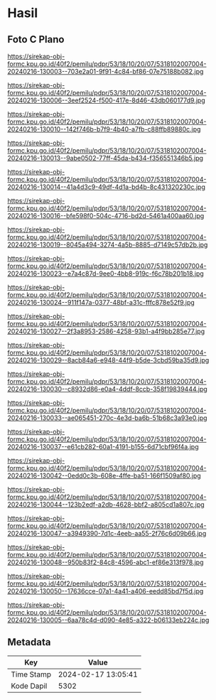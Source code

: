 # Hasil

## Foto C Plano

https://sirekap-obj-formc.kpu.go.id/40f2/pemilu/pdpr/53/18/10/20/07/5318102007004-20240216-130003--703e2a01-9f91-4c84-bf86-07e75188b082.jpg

https://sirekap-obj-formc.kpu.go.id/40f2/pemilu/pdpr/53/18/10/20/07/5318102007004-20240216-130006--3eef2524-f500-417e-8d46-43db060177d9.jpg

https://sirekap-obj-formc.kpu.go.id/40f2/pemilu/pdpr/53/18/10/20/07/5318102007004-20240216-130010--142f746b-b7f9-4b40-a7fb-c88ffb89880c.jpg

https://sirekap-obj-formc.kpu.go.id/40f2/pemilu/pdpr/53/18/10/20/07/5318102007004-20240216-130013--9abe0502-77ff-45da-b434-f356551346b5.jpg

https://sirekap-obj-formc.kpu.go.id/40f2/pemilu/pdpr/53/18/10/20/07/5318102007004-20240216-130014--41a4d3c9-49df-4d1a-bd4b-8c431320230c.jpg

https://sirekap-obj-formc.kpu.go.id/40f2/pemilu/pdpr/53/18/10/20/07/5318102007004-20240216-130016--bfe598f0-504c-4716-bd2d-5461a400aa60.jpg

https://sirekap-obj-formc.kpu.go.id/40f2/pemilu/pdpr/53/18/10/20/07/5318102007004-20240216-130019--8045a494-3274-4a5b-8885-d7149c57db2b.jpg

https://sirekap-obj-formc.kpu.go.id/40f2/pemilu/pdpr/53/18/10/20/07/5318102007004-20240216-130023--e7a4c87d-9ee0-4bb8-919c-f6c78b201b18.jpg

https://sirekap-obj-formc.kpu.go.id/40f2/pemilu/pdpr/53/18/10/20/07/5318102007004-20240216-130024--911f147a-0377-48bf-a31c-fffc878e52f9.jpg

https://sirekap-obj-formc.kpu.go.id/40f2/pemilu/pdpr/53/18/10/20/07/5318102007004-20240216-130027--2f3a8953-2586-4258-93b1-a4f9bb285e77.jpg

https://sirekap-obj-formc.kpu.go.id/40f2/pemilu/pdpr/53/18/10/20/07/5318102007004-20240216-130029--8acb84a6-e948-44f9-b5de-3cbd59ba35d9.jpg

https://sirekap-obj-formc.kpu.go.id/40f2/pemilu/pdpr/53/18/10/20/07/5318102007004-20240216-130030--c8932d86-e0a4-4ddf-8ccb-358f19839444.jpg

https://sirekap-obj-formc.kpu.go.id/40f2/pemilu/pdpr/53/18/10/20/07/5318102007004-20240216-130033--ae065451-270c-4e3d-ba6b-51b68c3a93e0.jpg

https://sirekap-obj-formc.kpu.go.id/40f2/pemilu/pdpr/53/18/10/20/07/5318102007004-20240216-130037--e61cb282-60a1-4191-b155-6d71cbf96f4a.jpg

https://sirekap-obj-formc.kpu.go.id/40f2/pemilu/pdpr/53/18/10/20/07/5318102007004-20240216-130042--0edd0c3b-608e-4ffe-ba51-166f1509af80.jpg

https://sirekap-obj-formc.kpu.go.id/40f2/pemilu/pdpr/53/18/10/20/07/5318102007004-20240216-130044--123b2edf-a2db-4628-bbf2-a805cd1a807c.jpg

https://sirekap-obj-formc.kpu.go.id/40f2/pemilu/pdpr/53/18/10/20/07/5318102007004-20240216-130047--a3949390-7d1c-4eeb-aa55-2f76c6d09b66.jpg

https://sirekap-obj-formc.kpu.go.id/40f2/pemilu/pdpr/53/18/10/20/07/5318102007004-20240216-130048--950b83f2-84c8-4596-abc1-ef86e313f978.jpg

https://sirekap-obj-formc.kpu.go.id/40f2/pemilu/pdpr/53/18/10/20/07/5318102007004-20240216-130050--17636cce-07a1-4a41-a406-eedd85bd7f5d.jpg

https://sirekap-obj-formc.kpu.go.id/40f2/pemilu/pdpr/53/18/10/20/07/5318102007004-20240216-130005--6aa78c4d-d090-4e85-a322-b06133eb224c.jpg


## Metadata

| Key        | Value               |
| ---------- | ------------------- |
| Time Stamp | 2024-02-17 13:05:41 |
| Kode Dapil | 5302                |



